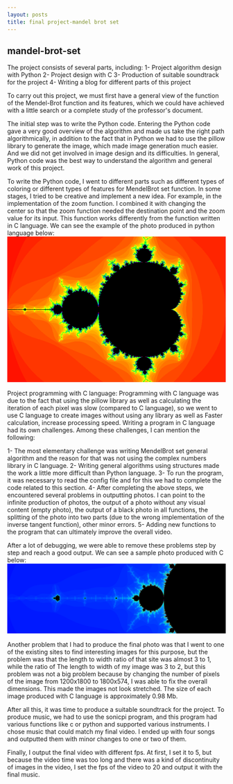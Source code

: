```yaml
---
layout: posts
title: final project-mandel brot set
---
```

## mandel-brot-set 
The project consists of several parts, including:
1- Project algorithm design with Python
2- Project design with C
3- Production of suitable soundtrack for the project
4- Writing a blog for different parts of this project

To carry out this project, we must first have a general view of the function of the Mendel-Brot 
function and its features, which we could have achieved with a little search or a complete study
of the professor's document.

The initial step was to write the Python code. Entering the Python code gave a very good overview
of the algorithm and made us take the right path algorithmically, in addition to the fact that in
Python we had to use the pillow library to generate the image, which made image generation much
easier. And we did not get involved in image design and its difficulties. In general, Python code
was the best way to understand the algorithm and general work of this project.

To write the Python code, I went to different parts such as different types of coloring or
different types of features for MendelBrot set function. In some stages, I tried to be 
creative and implement a new idea. For example, in the implementation of the zoom function.
I combined it with changing the center so that the zoom function needed the destination point
and the zoom value for its input. This function works differently from the function written in C language.
We can see the example of the photo produced in python language below:
![alt text](../assets/images/pythonpic.png "the photo that created with Python")


Project programming with C language:
Programming with C language was due to the fact that using the pillow library as well as calculating
the iteration of each pixel was slow (compared to C language), so we went to use C language to
create images without using any library as well as Faster calculation, increase processing speed.
Writing a program in C language had its own challenges. Among these challenges, I can mention the following:

1- The most elementary challenge was writing MendelBrot set general algorithm and the reason for that
was not using the complex numbers library in C language.
2- Writing general algorithms using structures made the work a little more difficult than Python language.
3- To run the program, it was necessary to read the config file and for this we had to complete the code
related to this section.
4- After completing the above steps, we encountered several problems in outputting photos. I can point to 
the infinite production of photos, the output of a photo without any visual content (empty photo), the 
output of a black photo in all functions, the splitting of the photo into two parts (due to the wrong
implementation of the inverse tangent function), other minor errors. 
5- Adding new functions to the program that can ultimately improve the overall video.

After a lot of debugging, we were able to remove these problems step by step and reach a good output.
We can see a sample photo produced with C below:
![alt text](../assets/images/cpic.bmp "the photo that created with C")


Another problem that I had to produce the final photo was that I went to one of the existing sites
to find interesting images for this purpose, but the problem was that the length to width ratio of
that site was almost 3 to 1, while the ratio of The length to width of my image was 3 to 2, but this
problem was not a big problem because by changing the number of pixels of the image from 1200x1800
to 1800x574, I was able to fix the overall dimensions. This made the images not look stretched.
The size of each image produced with C language is approximately 0.98 Mb.

After all this, it was time to produce a suitable soundtrack for the project.
To produce music, we had to use the sonicpi program, and this program had various functions like c
or python and supported various instruments. I chose music that could match my final video.
I ended up with four songs and outputted them with minor changes to one or two of them.

Finally, I output the final video with different fps. At first, I set it to 5, but because the video
time was too long and there was a kind of discontinuity of images in the video, I set the fps of the
 video to 20 and output it with the final music.

